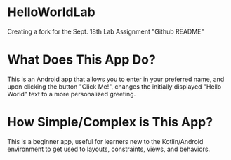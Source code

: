 # HelloWorldLab
Creating a fork for the Sept. 18th Lab Assignment "Github README"


# What Does This App Do?
This is an Android app that allows you to enter in your preferred name, and upon clicking the button "Click Me!", 
changes the initially displayed "Hello World" text to a more personalized greeting.

# How Simple/Complex is This App?

This is a beginner app, useful for learners new to the Kotlin/Android environment to get used to layouts,
constraints, views, and behaviors.
